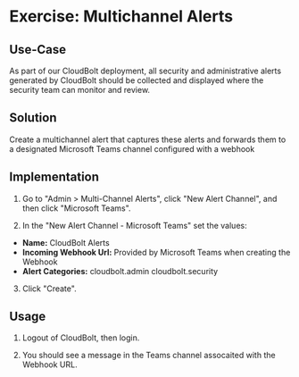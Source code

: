 # Exercise: Multichannel Alerts

## Use-Case
As part of our CloudBolt deployment, all security and administrative alerts generated by CloudBolt should be collected and displayed where the security team can monitor and review.

## Solution
Create a multichannel alert that captures these alerts and forwards them to a designated Microsoft Teams channel configured with a webhook

## Implementation
1. Go to "Admin > Multi-Channel Alerts", click "New Alert Channel", and then click "Microsoft Teams".

2. In the "New Alert Channel - Microsoft Teams" set the values:
* **Name:** CloudBolt Alerts
* **Incoming Webhook Url:** Provided by Microsoft Teams when creating the Webhook
* **Alert Categories:** cloudbolt.admin cloudbolt.security

3. Click "Create".

## Usage

1. Logout of CloudBolt, then login.

2. You should see a message in the Teams channel assocaited with the Webhook URL.



